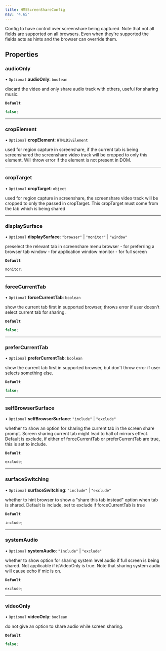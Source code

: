 ```yaml
---
title: HMSScreenShareConfig
nav: '4.65'
---
```


Config to have control over screenshare being captured. Note that
not all fields are supported on all browsers. Even when they're supported
the fields acts as hints and the browser can override them.

## Properties

### audioOnly

• `Optional` **audioOnly**: `boolean`

discard the video and only share audio track with others, useful
for sharing music.

**`Default`**

```ts
false;
```

---

### cropElement

• `Optional` **cropElement**: `HTMLDivElement`

used for region capture in screenshare, if the current tab is being screenshared
the screenshare video track will be cropped to only this element. Will throw
error if the element is not present in DOM.

---

### cropTarget

• `Optional` **cropTarget**: `object`

used for region capture in screenshare, the screenshare video track will be
cropped to only the passed in cropTarget. This cropTarget must come from
the tab which is being shared

---

### displaySurface

• `Optional` **displaySurface**: `"browser"` \| `"monitor"` \| `"window"`

preselect the relevant tab in screenshare menu
browser - for preferring a browser tab
window - for application window
monitor - for full screen

**`Default`**

```ts
monitor;
```

---

### forceCurrentTab

• `Optional` **forceCurrentTab**: `boolean`

show the current tab first in supported browser, throws
error if user doesn't select current tab for sharing.

**`Default`**

```ts
false;
```

---

### preferCurrentTab

• `Optional` **preferCurrentTab**: `boolean`

show the current tab first in supported browser, but don't throw error
if user selects something else.

**`Default`**

```ts
false;
```

---

### selfBrowserSurface

• `Optional` **selfBrowserSurface**: `"include"` \| `"exclude"`

whether to show an option for sharing the current tab in the screen share
prompt. Screen sharing current tab might lead to hall of mirrors effect.
Default is exclude, if either of forceCurrentTab or preferCurrentTab are true,
this is set to include.

**`Default`**

```ts
exclude;
```

---

### surfaceSwitching

• `Optional` **surfaceSwitching**: `"include"` \| `"exclude"`

whether to hint browser to show a "share this tab instead" option when
tab is shared.
Default is include, set to exclude if forceCurrentTab is true

**`Default`**

```ts
include;
```

---

### systemAudio

• `Optional` **systemAudio**: `"include"` \| `"exclude"`

whether to show option for sharing system level audio if full screen
is being shared. Not applicable if isVideoOnly is true.
Note that sharing system audio will cause echo if mic is on.

**`Default`**

```ts
exclude;
```

---

### videoOnly

• `Optional` **videoOnly**: `boolean`

do not give an option to share audio while screen sharing.

**`Default`**

```ts
false;
```
